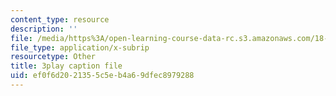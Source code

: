 ```yaml
---
content_type: resource
description: ''
file: /media/https%3A/open-learning-course-data-rc.s3.amazonaws.com/18-06sc-linear-algebra-fall-2011/ef0f6d2021355c5eb4a69dfec8979288_wuyAeWE3iIM.vtt
file_type: application/x-subrip
resourcetype: Other
title: 3play caption file
uid: ef0f6d20-2135-5c5e-b4a6-9dfec8979288
---
```


